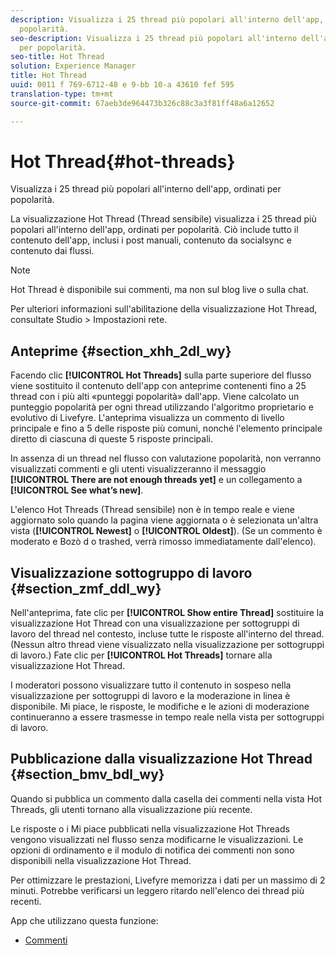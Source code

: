 ```yaml
---
description: Visualizza i 25 thread più popolari all'interno dell'app, ordinati per
  popolarità.
seo-description: Visualizza i 25 thread più popolari all'interno dell'app, ordinati
  per popolarità.
seo-title: Hot Thread
solution: Experience Manager
title: Hot Thread
uuid: 0011 f 769-6712-48 e 9-bb 10-a 43610 fef 595
translation-type: tm+mt
source-git-commit: 67aeb3de964473b326c88c3a3f81ff48a6a12652

---
```



# Hot Thread{#hot-threads}

Visualizza i 25 thread più popolari all'interno dell'app, ordinati per popolarità.

La visualizzazione Hot Thread (Thread sensibile) visualizza i 25 thread più popolari all'interno dell'app, ordinati per popolarità. Ciò include tutto il contenuto dell'app, inclusi i post manuali, contenuto da socialsync e contenuto dai flussi.

>[!NOTE]
>
>Hot Thread è disponibile sui commenti, ma non sul blog live o sulla chat.

Per ulteriori informazioni sull'abilitazione della visualizzazione Hot Thread, consultate Studio > Impostazioni rete.

## Anteprime {#section_xhh_2dl_wy}

Facendo clic **[!UICONTROL Hot Threads]** sulla parte superiore del flusso viene sostituito il contenuto dell'app con anteprime contenenti fino a 25 thread con i più alti «punteggi popolarità» dall'app. Viene calcolato un punteggio popolarità per ogni thread utilizzando l'algoritmo proprietario e evolutivo di Livefyre. L'anteprima visualizza un commento di livello principale e fino a 5 delle risposte più comuni, nonché l'elemento principale diretto di ciascuna di queste 5 risposte principali.

In assenza di un thread nel flusso con valutazione popolarità, non verranno visualizzati commenti e gli utenti visualizzeranno il messaggio **[!UICONTROL There are not enough threads yet]** e un collegamento a **[!UICONTROL See what’s new]**.

L'elenco Hot Threads (Thread sensibile) non è in tempo reale e viene aggiornato solo quando la pagina viene aggiornata o è selezionata un'altra vista (**[!UICONTROL Newest]** o **[!UICONTROL Oldest]**). (Se un commento è moderato e Bozò d o trashed, verrà rimosso immediatamente dall'elenco).

## Visualizzazione sottogruppo di lavoro {#section_zmf_ddl_wy}

Nell'anteprima, fate clic per **[!UICONTROL Show entire Thread]** sostituire la visualizzazione Hot Thread con una visualizzazione per sottogruppi di lavoro del thread nel contesto, incluse tutte le risposte all'interno del thread. (Nessun altro thread viene visualizzato nella visualizzazione per sottogruppi di lavoro.) Fate clic per **[!UICONTROL Hot Threads]** tornare alla visualizzazione Hot Thread.

I moderatori possono visualizzare tutto il contenuto in sospeso nella visualizzazione per sottogruppi di lavoro e la moderazione in linea è disponibile. Mi piace, le risposte, le modifiche e le azioni di moderazione continueranno a essere trasmesse in tempo reale nella vista per sottogruppi di lavoro.

## Pubblicazione dalla visualizzazione Hot Thread {#section_bmv_bdl_wy}

Quando si pubblica un commento dalla casella dei commenti nella vista Hot Threads, gli utenti tornano alla visualizzazione più recente.

Le risposte o i Mi piace pubblicati nella visualizzazione Hot Threads vengono visualizzati nel flusso senza modificarne le visualizzazioni. Le opzioni di ordinamento e il modulo di notifica dei commenti non sono disponibili nella visualizzazione Hot Thread.

Per ottimizzare le prestazioni, Livefyre memorizza i dati per un massimo di 2 minuti. Potrebbe verificarsi un leggero ritardo nell'elenco dei thread più recenti.



App che utilizzano questa funzione:

* [Commenti](/help/using/c-about-apps/c-comments/c-comments.md)

